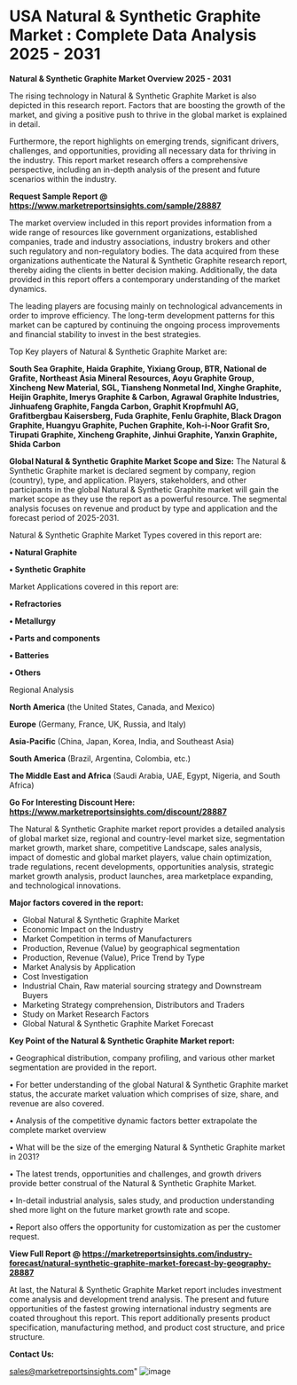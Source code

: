 # USA Natural & Synthetic Graphite Market : Complete Data Analysis 2025 - 2031

<Strong> Natural & Synthetic Graphite Market Overview 2025 - 2031</strong>

The rising technology in Natural & Synthetic Graphite Market is also depicted in this research report. Factors that are boosting the growth of the market, and giving a positive push to thrive in the global market is explained in detail.

Furthermore, the report highlights on emerging trends, significant drivers, challenges, and opportunities, providing all necessary data for thriving in the industry. This report market research offers a comprehensive perspective, including an in-depth analysis of the present and future scenarios within the industry.

<strong>Request Sample Report @ <a href=https://www.marketreportsinsights.com/sample/28887>https://www.marketreportsinsights.com/sample/28887</a></strong>

The market overview included in this report provides information from a wide range of resources like government organizations, established companies, trade and industry associations, industry brokers and other such regulatory and non-regulatory bodies. The data acquired from these organizations authenticate the Natural & Synthetic Graphite research report, thereby aiding the clients in better decision making. Additionally, the data provided in this report offers a contemporary understanding of the market dynamics.

The leading players are focusing mainly on technological advancements in order to improve efficiency. The long-term development patterns for this market can be captured by continuing the ongoing process improvements and financial stability to invest in the best strategies.

Top Key players of Natural & Synthetic Graphite Market are:

<strong>South Sea Graphite, Haida Graphite, Yixiang Group, BTR, National de Grafite, Northeast Asia Mineral Resources, Aoyu Graphite Group, Xincheng New Material, SGL, Tiansheng Nonmetal Ind, Xinghe Graphite, Heijin Graphite, Imerys Graphite & Carbon, Agrawal Graphite Industries, Jinhuafeng Graphite, Fangda Carbon, Graphit Kropfmuhl AG, Grafitbergbau Kaisersberg, Fuda Graphite, Fenlu Graphite, Black Dragon Graphite, Huangyu Graphite, Puchen Graphite, Koh-i-Noor Grafit Sro, Tirupati Graphite, Xincheng Graphite, Jinhui Graphite, Yanxin Graphite, Shida Carbon</strong>

<strong><b>Global Natural & Synthetic Graphite Market Scope and Size:</b></strong>
The Natural & Synthetic Graphite market is declared segment by company, region (country), type, and application. Players, stakeholders, and other participants in the global Natural & Synthetic Graphite market will gain the market scope as they use the report as a powerful resource. The segmental analysis focuses on revenue and product by type and application and the forecast period of 2025-2031.

Natural & Synthetic Graphite Market Types covered in this report are:

<strong>• Natural Graphite

• Synthetic Graphite</strong>

Market Applications covered in this report are:

<strong>• Refractories

• Metallurgy

• Parts and components

• Batteries

• Others</strong> 

Regional Analysis

<strong>North America</strong> (the United States, Canada, and Mexico)

<strong>Europe</strong> (Germany, France, UK, Russia, and Italy)

<strong>Asia-Pacific</strong> (China, Japan, Korea, India, and Southeast Asia)

<strong>South America</strong> (Brazil, Argentina, Colombia, etc.)

<strong>The Middle East and Africa</strong> (Saudi Arabia, UAE, Egypt, Nigeria, and South Africa)

<strong>Go For Interesting Discount Here: <a href=https://www.marketreportsinsights.com/discount/28887>https://www.marketreportsinsights.com/discount/28887</a></strong>

The Natural & Synthetic Graphite market report provides a detailed analysis of global market size, regional and country-level market size, segmentation market growth, market share, competitive Landscape, sales analysis, impact of domestic and global market players, value chain optimization, trade regulations, recent developments, opportunities analysis, strategic market growth analysis, product launches, area marketplace expanding, and technological innovations.

<strong><b>Major factors covered in the report:</b></strong>
<ul>
  <li>Global Natural & Synthetic Graphite Market </li>
  <li>Economic Impact on the Industry</li>
  <li>Market Competition in terms of Manufacturers</li>
  <li>Production, Revenue (Value) by geographical segmentation</li>
  <li>Production, Revenue (Value), Price Trend by Type</li>
  <li>Market Analysis by Application</li>
  <li>Cost Investigation</li>
  <li>Industrial Chain, Raw material sourcing strategy and Downstream Buyers</li>
  <li>Marketing Strategy comprehension, Distributors and Traders</li>
  <li>Study on Market Research Factors</li>
  <li>Global Natural & Synthetic Graphite Market Forecast</li>
</ul>

<strong><b>Key Point of the Natural & Synthetic Graphite Market report:</b></strong>

• Geographical distribution, company profiling, and various other market segmentation are provided in the report.

• For better understanding of the global Natural & Synthetic Graphite market status, the accurate market valuation which comprises of size, share, and revenue are also covered.

• Analysis of the competitive dynamic factors better extrapolate the complete market overview

• What will be the size of the emerging Natural & Synthetic Graphite market in 2031?

• The latest trends, opportunities and challenges, and growth drivers provide better construal of the Natural & Synthetic Graphite Market.

• In-detail industrial analysis, sales study, and production understanding shed more light on the future market growth rate and scope.

• Report also offers the opportunity for customization as per the customer request.

<strong><b>View Full Report @ <a href=https://marketreportsinsights.com/industry-forecast/natural-synthetic-graphite-market-forecast-by-geography-28887>https://marketreportsinsights.com/industry-forecast/natural-synthetic-graphite-market-forecast-by-geography-28887</a></b></strong>


At last, the Natural & Synthetic Graphite Market report includes investment come analysis and development trend analysis. The present and future opportunities of the fastest growing international industry segments are coated throughout this report. This report additionally presents product specification, manufacturing method, and product cost structure, and price structure.

<strong>Contact Us:</strong>

sales@marketreportsinsights.com"
![image](https://github.com/user-attachments/assets/2ec65c16-b815-4a48-a95b-7e445de742a6)
